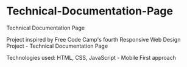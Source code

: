 # Technical-Documentation-Page
Technical Documentation Page

Project inspired by Free Code Camp's fourth Responsive Web Design Project - Technical Documentation Page

Technologies used: HTML, CSS, JavaScript - Mobile First approach
